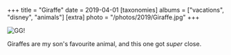 +++
title = "Giraffe"
date = 2019-04-01
[taxonomies]
albums = ["vacations", "disney", "animals"]
[extra]
photo = "/photos/2019/Giraffe.jpg"
+++

![](/photos/2019/Giraffe.jpg "GG!")

Giraffes are my son's favourite animal, and this one got *super* close.
